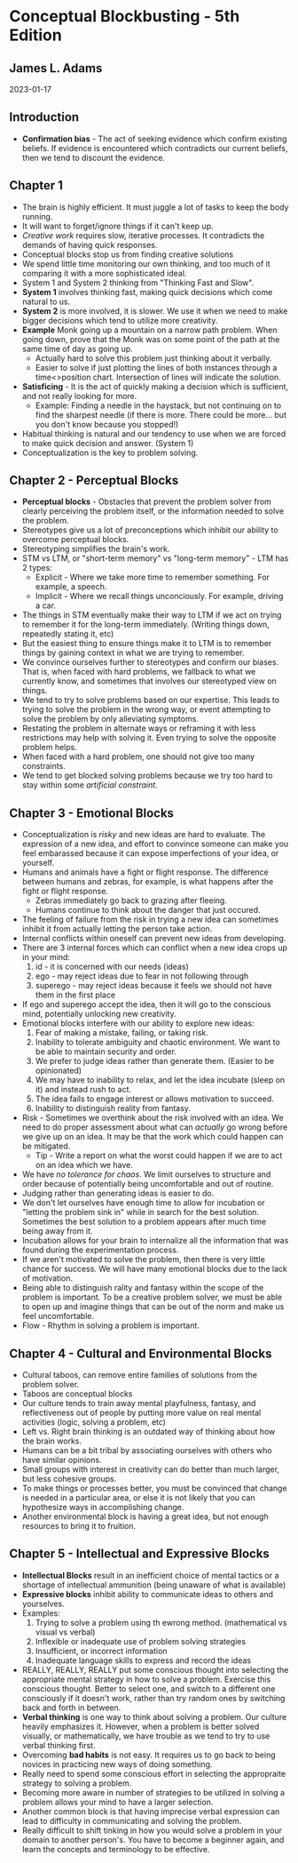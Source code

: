 # Conceptual Blockbusting - 5th Edition

## James L. Adams

2023-01-17

## Introduction

* **Confirmation bias** - The act of seeking evidence which confirm existing beliefs. If evidence is encountered which contradicts our current beliefs, then we tend to discount the evidence.

## Chapter 1
* The brain is highly efficient. It must juggle a lot of tasks to keep the body running.
* It will want to forget/ignore things if it can't keep up.
* _Creative work_ requires slow, iterative processes. It contradicts the demands of having quick responses.
* Conceptual blocks stop us from finding creative solutions
* We spend little time monitoring our own thinking, and too much of it comparing it with a more sophisticated ideal.
* System 1 and System 2 thinking from "Thinking Fast and Slow". 
* **System 1** involves thinking fast, making quick decisions which come natural to us.
* **System 2** is more involved, it is slower. We use it when we need to make bigger decisions which tend to utilize more creativity.
* **Example** Monk going up a mountain on a narrow path problem. When going down, prove that the Monk was on some point of the path at the same time of day as going up.
  * Actually hard to solve this problem just thinking about it verbally.
  * Easier to solve if just plotting the lines of both instances through a time<>position chart. Intersection of lines will indicate the solution.
* **Satisficing** - It is the act of quickly making a decision which is sufficient, and not really looking for more.
  * Example: Finding a needle in the haystack, but not continuing on to find the sharpest needle (if there is more. There could be more... but you don't know because you stopped!)
* Habitual thinking is natural and our tendency to use when we are forced to make quick decision and answer. (System 1)
* Conceptualization is the key to problem solving.

## Chapter 2 - Perceptual Blocks
* **Perceptual blocks** - Obstacles that prevent the problem solver from clearly perceiving the problem itself, or the information needed to solve the problem.
* Stereotypes give us a lot of preconceptions which inhibit our ability to overcome perceptual blocks.
* Stereotyping simplifies the brain's work.
* STM vs LTM, or "short-term memory" vs "long-term memory" - LTM has 2 types:
  * Explicit - Where we take more time to remember something. For example, a speech.
  * Implicit - Where we recall things unconciously. For example, driving a car.
* The things in STM eventually make their way to LTM if we act on trying to remember it for the long-term immediately. (Writing things down, repeatedly stating it, etc)
* But the easiest thing to ensure things make it to LTM is to remember things by gaining context in what we are trying to remember.
* We convince ourselves further to stereotypes and confirm our biases. That is, when faced with hard problems, we fallback to what we currently know, and sometimes that involves our stereotyped view on things.
* We tend to try to solve problems based on our expertise. This leads to trying to solve the problem in the wrong way, or event attempting to solve the problem by only alleviating symptoms.
* Restating the problem in alternate ways or reframing it with less restrictions may help with solving it. Even trying to solve the opposite problem helps. 
* When faced with a hard problem, one should not give too many constraints.
* We tend to get blocked solving problems because we try too hard to stay within some _artificial constraint_.

## Chapter 3 - Emotional Blocks
* Conceptualization is _risky_ and new ideas are hard to evaluate. The expression of a new idea, and effort to convince someone can make you feel embarassed because it can expose imperfections of your idea, or yourself.
* Humans and animals have a fight or flight response. The difference between humans and zebras, for example, is what happens after the fight or flight response.
  * Zebras immediately go back to grazing after fleeing.
  * Humans continue to think about the danger that just occured.
* The feeling of failure from the risk in trying a new idea can sometimes inhibit it from actually letting the person take action.
* Internal conflicts within oneself can prevent new ideas from developing.
* There are 3 internal forces which can conflict when a new idea crops up in your mind:
  1. id - it is concerned with our needs (ideas)
  2. ego - may reject ideas due to fear in not following through
  3. superego - may reject ideas because it feels we should not have them in the first place
* If ego and superego accept the idea, then it will go to the conscious mind, potentially unlocking new creativity.
* Emotional blocks interfere with our ability to explore new ideas:
  1. Fear of making a mistake, failing, or taking risk.
  2. Inability to tolerate ambiguity and chaotic environment. We want to be able to maintain security and order.
  3. We prefer to judge ideas rather than generate them. (Easier to be opinionated)
  4. We may have to inability to relax, and let the idea incubate (sleep on it) and instead rush to act.
  5. The idea fails to engage interest or allows motivation to succeed.
  6. Inability to distinguish reality from fantasy.
* Risk - Sometimes we overthink about the risk involved with an idea. We need to do proper assessment about what can _actually_ go wrong before we give up on an idea. It may be that the work which could happen can be mitigated.
  * Tip - Write a report on what the worst could happen if we are to act on an idea which we have.
* We have _no tolerance for chaos_. We limit ourselves to structure and order because of potentially being uncomfortable and out of routine.
* Judging rather than generating ideas is easier to do.
* We don't let ourselves have enough time to allow for incubation or "letting the problem sink in" while in search for the best solution. Sometimes the best solution to a problem appears after much time being away from it.
* Incubation allows for your brain to internalize all the information that was found during the experimentation process.
* If we aren't motivated to solve the problem, then there is very little chance for success. We will have many emotional blocks due to the lack of motivation.
* Being able to distinguish rality and fantasy within the scope of the problem is important. To be a creative problem solver, we must be able to open up and imagine things that can be out of the norm and make us feel uncomfortable.
* Flow - Rhythm in solving a problem is important.

## Chapter 4 - Cultural and Environmental Blocks
* Cultural taboos, can remove entire families of solutions from the problem solver.
* Taboos are conceptual blocks
* Our culture tends to train away mental playfulness, fantasy, and reflectiveness out of people by putting more value on real mental activities (logic, solving a problem, etc)
* Left vs. Right brain thinking is an outdated way of thinking about how the brain works.
* Humans can be a bit tribal by associating ourselves with others who have similar opinions.
* Small groups with interest in creativity can do better than much larger, but less cohesive groups.
* To make things or processes better, you must be convinced that change is needed in a particular area, or else it is not likely that you can hypothesize ways in accomplishing change.
* Another environmental block is having a great idea, but not enough resources to bring it to fruition.

## Chapter 5 - Intellectual and Expressive Blocks
* **Intellectual Blocks** result in an inefficient choice of mental tactics or a shortage of intellectual ammunition (being unaware of what is available)
* **Expressive blocks** inhibit ability to communicate ideas to others and yourselves.
* Examples:
  1. Trying to solve a problem using th ewrong method. (mathematical vs visual vs verbal)
  2. Inflexible or inadequate use of problem solving strategies
  3. Insufficient, or incorrect information
  4. Inadequate language skills to express and record the ideas
* REALLY, REALLY, REALLY put some conscious thought into selecting the appropriate mental strategy in how to solve a problem. Exercise this conscious thought. Better to select one, and switch to a different one consciously if it doesn't work, rather than try random ones by switching back and forth in between.
* **Verbal thinking** is one way to think about solving a problem. Our culture heavily emphasizes it. However, when a problem is better solved visually, or mathematically, we have trouble as we tend to try to use verbal thinking first.
* Overcoming **bad habits** is not easy. It requires us to go back to being novices in practicing new ways of doing something.
* Really need to spend some conscious effort in selecting the appropraite strategy to solving a problem.
* Becoming more aware in number of strategies to be utilized in solving a problem allows your mind to have a larger selection.
* Another common block is that having imprecise verbal expression can lead to difficulty in communicating and solving the problem.
* Really difficult to shift tinking in how you would solve a problem in your domain to another person's. You have to become a beginner again, and learn the concepts and terminology to be effective.
